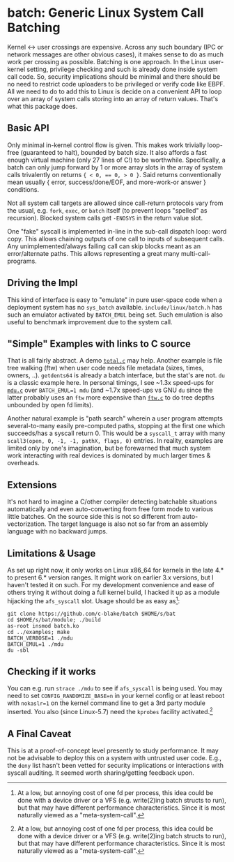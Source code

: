# batch: Generic Linux System Call Batching
Kernel <-> user crossings are expensive.  Across any such boundary (IPC or
network messages are other obvious cases), it makes sense to do as much work per
crossing as possible.  Batching is one approach.  In the Linux user-kernel
setting, privilege checking and such is already done inside system call code.
So, security implications should be minimal and there should be no need to
restrict code uploaders to be privileged or verify code like EBPF.  All we need
to do to add this to Linux is decide on a convenient API to loop over an array
of system calls storing into an array of return values.  That's what this
package does.

## Basic API
Only minimal in-kernel control flow is given.  This makes work trivially
loop-free (guaranteed to halt), bounded by batch size.  It also affords a fast
enough virtual machine (only 27 lines of C!) to be worthwhile.  Specifically,
a batch can only jump forward by 1 or more array slots in the array of system
calls trivalently on returns `{ < 0, == 0, > 0 }`.  Said returns conventionally
mean usually { error, success/done/EOF, and more-work-or answer } conditions.

Not all system call targets are allowed since call-return protocols vary from
the usual, e.g.  `fork`, `exec`, or `batch` itself (to prevent loops "spelled"
as recursion).  Blocked system calls get `-ENOSYS` in the return value slot.

One "fake" syscall is implemented in-line in the sub-call dispatch loop: word
copy.  This allows chaining outputs of one call to inputs of subsequent calls.
Any unimplemented/always failing call can skip blocks meant as an
error/alternate paths.  This allows representing a great many
multi-call-programs.

## Driving the Impl
This kind of interface is easy to "emulate" in pure user-space code when a
deployment system has no `sys_batch` available.  `include/linux/batch.h` has
such an emulator activated by `BATCH_EMUL` being set.  Such emulation is also
useful to benchmark improvement due to the system call.

## "Simple" Examples with links to C source
That is all fairly abstract.  A demo [`total.c`](examples/total.c) may help.
Another example is file tree walking (ftw) when user code needs file metadata
(sizes, times, owners, ..).  `getdents64` is already a batch interface, but the
stat's are not.  `du` is a classic example here.  In personal timings, I see
~1.3x speed-ups for [`mdu.c`](examples/mdu.c) over `BATCH_EMUL=1 mdu` (and ~1.7x
speed-ups vs GNU `du` since the latter probably uses an `ftw` more expensive
than [`ftw.c`](examples/ftw.c) to do tree depths unbounded by open fd limits).

Another natural example is "path search" wherein a user program attempts
several-to-many easily pre-computed paths, stopping at the first one which
succeeds/has a syscall return 0.  This would be a `syscall_t` array with many
`scall3(open, 0, -1, -1, pathX, flags, 0)` entries.  In reality, examples are
limited only by one's imagination, but be forewarned that much system work
interacting with real devices is dominated by much larger times & overheads.

## Extensions
It's not hard to imagine a C/other compiler detecting batchable situations
automatically and even auto-converting from free form mode to various little
batches.  On the source side this is not so different from auto-vectorization.
The target language is also not so far from an assembly language with no
backward jumps.

## Limitations & Usage
As set up right now, it only works on Linux x86\_64 for kernels in the late 4.*
to present 6.* version ranges.  It might work on earlier 3.x versions, but I
haven't tested it on such.  For my development convenience and ease of others
trying it without doing a full kernel build, I hacked it up as a module
hijacking the `afs_syscall` slot.  Usage should be as easy as[^1]:
```
git clone https://github.com/c-blake/batch $HOME/s/bat
cd $HOME/s/bat/module; ./build
as-root insmod batch.ko
cd ../examples; make
BATCH_VERBOSE=1 ./mdu
BATCH_EMUL=1 ./mdu
du -sbl
```
## Checking if it works
You can e.g. run `strace ./mdu` to see if `afs_syscall` is being used.  You may
need to set `CONFIG_RANDOMIZE_BASE=n` in your kernel config or at least reboot
with `nokaslr=1` on the kernel command line to get a 3rd party module inserted.
You also (since Linux-5.7) need the `kprobes` facility activated.[^1]

## A Final Caveat
This is at a proof-of-concept level presently to study performance.  It may not
be advisable to deploy this on a system with untrusted user code.  E.g., the
`deny` list hasn't been vetted for security implications or interactions with
syscall auditing.  It seemed worth sharing/getting feedback upon.

[^1]: At a low, but annoying cost of one fd per process, this idea could be done
with a device driver or a VFS (e.g. write(2)ing batch structs to run), but that
may have different performance characteristics.  Since it is most naturally
viewed as a "meta-system-call".
